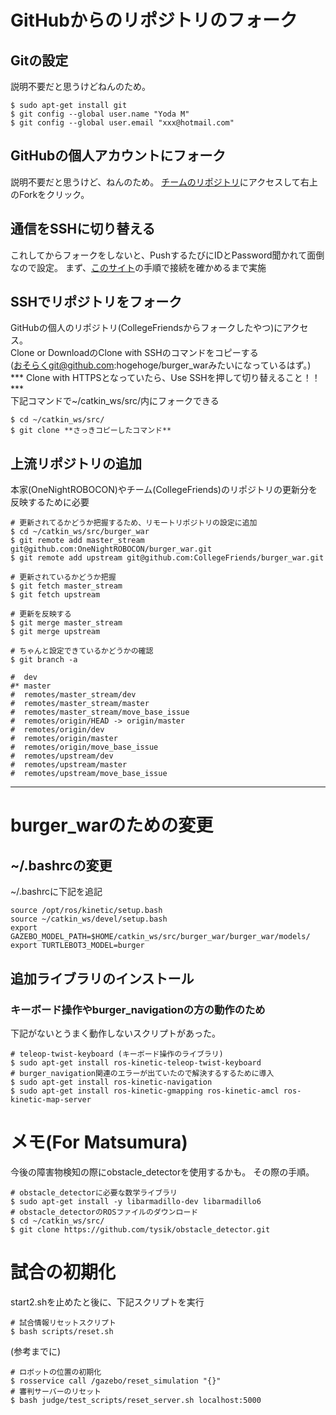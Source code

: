 # GitHubからのリポジトリのフォーク

## Gitの設定

説明不要だと思うけどねんのため。

```bash:
$ sudo apt-get install git
$ git config --global user.name "Yoda M"
$ git config --global user.email "xxx@hotmail.com"
```

## GitHubの個人アカウントにフォーク
説明不要だと思うけど、ねんのため。
[チームのリポジトリ](https://github.com/CollegeFriends/burger_war)にアクセスして右上のForkをクリック。


## 通信をSSHに切り替える
これしてからフォークをしないと、PushするたびにIDとPassword聞かれて面倒なので設定。
まず、[このサイト](https://qiita.com/shizuma/items/2b2f873a0034839e47ce)の手順で接続を確かめるまで実施

## SSHでリポジトリをフォーク
GitHubの個人のリポジトリ(CollegeFriendsからフォークしたやつ)にアクセス。  
Clone or DownloadのClone with SSHのコマンドをコピーする  
(おそらくgit@github.com:hogehoge/burger_warみたいになっているはず。)  
*** Clone with HTTPSとなっていたら、Use SSHを押して切り替えること！！ ***  
下記コマンドで~/catkin_ws/src/内にフォークできる  

```bash:
$ cd ~/catkin_ws/src/
$ git clone **さっきコピーしたコマンド**
```

## 上流リポジトリの追加
本家(OneNightROBOCON)やチーム(CollegeFriends)のリポジトリの更新分を反映するために必要

```bash:
# 更新されてるかどうか把握するため、リモートリポジトリの設定に追加
$ cd ~/catkin_ws/src/burger_war
$ git remote add master_stream git@github.com:OneNightROBOCON/burger_war.git
$ git remote add upstream git@github.com:CollegeFriends/burger_war.git
```
```bash:
# 更新されているかどうか把握
$ git fetch master_stream
$ git fetch upstream
```
```bash:
# 更新を反映する
$ git merge master_stream
$ git merge upstream
```
```bash:
# ちゃんと設定できているかどうかの確認
$ git branch -a

#  dev
#* master
#  remotes/master_stream/dev
#  remotes/master_stream/master
#  remotes/master_stream/move_base_issue
#  remotes/origin/HEAD -> origin/master
#  remotes/origin/dev
#  remotes/origin/master
#  remotes/origin/move_base_issue
#  remotes/upstream/dev
#  remotes/upstream/master
#  remotes/upstream/move_base_issue
```

---

# burger_warのための変更

## ~/.bashrcの変更

~/.bashrcに下記を追記

```bash:~/.bashrc
source /opt/ros/kinetic/setup.bash
source ~/catkin_ws/devel/setup.bash
export GAZEBO_MODEL_PATH=$HOME/catkin_ws/src/burger_war/burger_war/models/
export TURTLEBOT3_MODEL=burger
```

## 追加ライブラリのインストール

### キーボード操作やburger_navigationの方の動作のため

下記がないとうまく動作しないスクリプトがあった。
```bash:
# teleop-twist-keyboard (キーボード操作のライブラリ)
$ sudo apt-get install ros-kinetic-teleop-twist-keyboard
# burger_navigation関連のエラーが出ていたので解決するするために導入
$ sudo apt-get install ros-kinetic-navigation
$ sudo apt-get install ros-kinetic-gmapping ros-kinetic-amcl ros-kinetic-map-server 
```

# メモ(For Matsumura)
今後の障害物検知の際にobstacle_detectorを使用するかも。
その際の手順。
``` bash:
# obstacle_detectorに必要な数学ライブラリ
$ sudo apt-get install -y libarmadillo-dev libarmadillo6 
# obstacle_detectorのROSファイルのダウンロード
$ cd ~/catkin_ws/src/
$ git clone https://github.com/tysik/obstacle_detector.git
```

# 試合の初期化
start2.shを止めたと後に、下記スクリプトを実行
```bash:
# 試合情報リセットスクリプト
$ bash scripts/reset.sh
```


(参考までに)
```bash:
# ロボットの位置の初期化
$ rosservice call /gazebo/reset_simulation "{}"
# 審判サーバーのリセット
$ bash judge/test_scripts/reset_server.sh localhost:5000
```